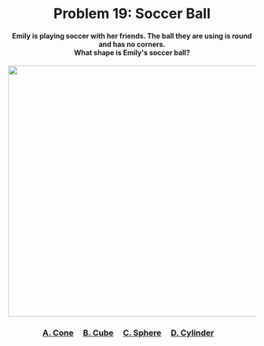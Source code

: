 <h1 align="center">
Problem 19: Soccer Ball
</h1>

<h4 align="center">
Emily is playing soccer with her friends. The ball they are using is round and has no corners.<br/>What shape is Emily's soccer ball?
</h4>

<p align="center">
<img src="https://github.com/rain1024/math/releases/download/artifacts/19.png" height="512"/>
</p>

<h3 align="center"><span><a href="https://raw.githubusercontent.com/rain1024/math/main/assets/lose0.png">A. Cone</a></span>&nbsp;&nbsp;&nbsp;&nbsp;
<span><a href="https://raw.githubusercontent.com/rain1024/math/main/assets/lose0.png">B. Cube</a></span>&nbsp;&nbsp;&nbsp;&nbsp;
<span><a href="https://raw.githubusercontent.com/rain1024/math/main/assets/win0.png">C. Sphere</a></span>&nbsp;&nbsp;&nbsp;&nbsp;
<span><a href="https://raw.githubusercontent.com/rain1024/math/main/assets/lose0.png">D. Cylinder</a></span>&nbsp;&nbsp;&nbsp;&nbsp;
</h3>